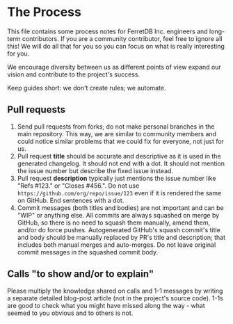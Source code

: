 # The Process

This file contains some process notes for FerretDB Inc. engineers and long-term contributors.
If you are a community contributor, feel free to ignore all this!
We will do all that for you so you can focus on what is really interesting for you.

We encourage diversity between us as different points of view expand our vision and contribute to the project's success.

Keep guides short: we don't create rules; we automate.

## Pull requests

1. Send pull requests from forks; do not make personal branches in the main repository.
   This way, we are similar to community members and could notice similar problems that we could fix for everyone,
   not just for us.
2. Pull request **title** should be accurate and descriptive as it is used in the generated changelog.
   It should not end with a dot.
   It should not mention the issue number but describe the fixed issue instead.
3. Pull request **description** typically just mentions the issue number like "Refs #123." or "Closes #456.".
   Do not use `https://github.com/org/repo/issue/123` even if it is rendered the same on GitHub.
   End sentences with a dot.
4. Commit messages (both titles and bodies) are not important and can be "WIP" or anything else.
   All commits are always squashed on merge by GitHub, so there is no need to squash them manually, amend them, and/or do force pushes.
   Autogenerated GitHub's squash commit's title and body should be manually replaced by PR's title and description; that includes both manual merges and auto-merges.
   Do not leave original commit messages in the squashed commit body.

## Calls "to show and/or to explain"

Please multiply the knowledge shared on calls and 1-1 messages by writing a separate detailed blog-post article (not in the project's source code).
1-1s are good to check what you might have missed along the way - what seemed to you obvious and to others is not.
